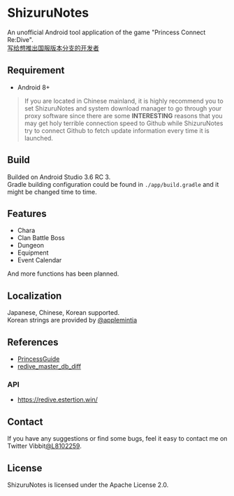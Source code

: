 # ShizuruNotes
An unofficial Android tool application of the game "Princess Connect Re:Dive".  
[写给想推出国服版本分支的开发者](https://github.com/MalitsPlus/ShizuruNotes/blob/master/app/src/main/java/com/github/malitsplus/shizurunotes/common/Statics.java)

## Requirement
* Android 8+  
> If you are located in Chinese mainland, it is highly recommend you to set ShizuruNotes and system download manager to go through your proxy software since there are some **INTERESTING** reasons that you may get holy terrible connection speed to Github while ShizuruNotes try to connect Github to fetch update information every time it is launched. 

## Build
Builded on Android Studio 3.6 RC 3.  
Gradle building configuration could be found in `./app/build.gradle` and it might be changed time to time.

## Features
* Chara 
* Clan Battle Boss 
* Dungeon 
* Equipment 
* Event Calendar  
  
And more functions has been planned. 

## Localization 
Japanese, Chinese, Korean supported.  
Korean strings are provided by [@applemintia](https://twitter.com/_applemintia) 

## References 
* [PrincessGuide](https://github.com/superk589/PrincessGuide) 
* [redive_master_db_diff](https://github.com/esterTion/redive_master_db_diff) 

### API
* https://redive.estertion.win/

## Contact
If you have any suggestions or find some bugs, feel it easy to contact me on Twitter Vibbit[@L8102259](https://twitter.com/L8102259). 

## License 
ShizuruNotes is licensed under the Apache License 2.0. 
